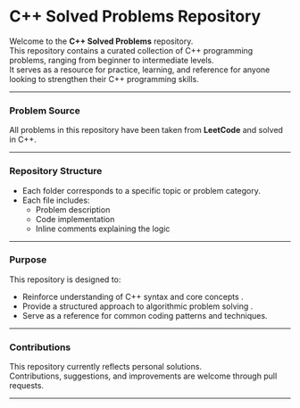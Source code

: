 # C++ Solved Problems Repository

Welcome to the **C++ Solved Problems** repository.  
This repository contains a curated collection of C++ programming problems, ranging from beginner to intermediate levels.  
It serves as a resource for practice, learning, and reference for anyone looking to strengthen their C++ programming skills.

---

### Problem Source
All problems in this repository have been taken from **LeetCode** and solved in C++.

---

### Repository Structure
- Each folder corresponds to a specific topic or problem category.  
- Each file includes:
  - Problem description
  - Code implementation
  - Inline comments explaining the logic

---

### Purpose
This repository is designed to:
- Reinforce understanding of C++ syntax and core concepts . 
- Provide a structured approach to algorithmic problem solving . 
- Serve as a reference for common coding patterns and techniques.

---

### Contributions
This repository currently reflects personal solutions.  
Contributions, suggestions, and improvements are welcome through pull requests.

---

